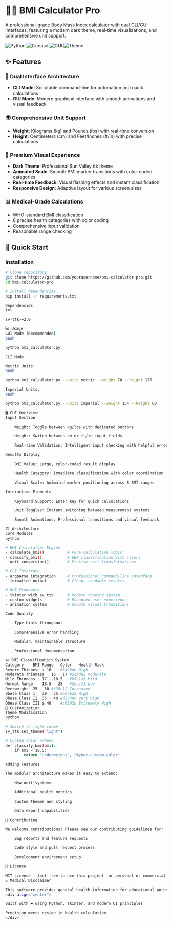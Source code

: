 # 🏋️‍♂️ BMI Calculator Pro

A professional-grade Body Mass Index calculator with dual CLI/GUI interfaces, featuring a modern dark theme, real-time visualizations, and comprehensive unit support.

![Python](https://img.shields.io/badge/Python-3.6%2B-blue)
![License](https://img.shields.io/badge/License-MIT-green)
![GUI](https://img.shields.io/badge/GUI-tkinter-orange)
![Theme](https://img.shields.io/badge/Theme-Dark%20Mode-purple)

## ✨ Features

### 🎯 Dual Interface Architecture
- **CLI Mode**: Scriptable command-line for automation and quick calculations
- **GUI Mode**: Modern graphical interface with smooth animations and visual feedback

### 🌍 Comprehensive Unit Support
- **Weight**: Kilograms (kg) and Pounds (lbs) with real-time conversion
- **Height**: Centimeters (cm) and Feet/Inches (ft/in) with precise calculations

### 🎨 Premium Visual Experience
- **Dark Theme**: Professional Sun Valley ttk theme
- **Animated Scale**: Smooth BMI marker transitions with color-coded categories
- **Real-time Feedback**: Visual flashing effects and instant classification
- **Responsive Design**: Adaptive layout for various screen sizes

### 📊 Medical-Grade Calculations
- WHO-standard BMI classification
- 8 precise health categories with color coding
- Comprehensive input validation
- Reasonable range checking

## 🚀 Quick Start

### Installation
```bash
# Clone repository
git clone https://github.com/yourusername/bmi-calculator-pro.git
cd bmi-calculator-pro

# Install dependencies
pip install -r requirements.txt

Dependencies
txt

sv-ttk>=2.0

💻 Usage
GUI Mode (Recommended)
bash

python bmi_calculator.py

CLI Mode

Metric Units:
bash

python bmi_calculator.py --units metric --weight 70 --height 175

Imperial Units:
bash

python bmi_calculator.py --units imperial --weight 154 --height 68

🖥️ GUI Overview
Input Section

    Weight: Toggle between kg/lbs with dedicated buttons

    Height: Switch between cm or ft/in input fields

    Real-time Validation: Intelligent input checking with helpful error messages

Results Display

    BMI Value: Large, color-coded result display

    Health Category: Immediate classification with color coordination

    Visual Scale: Animated marker positioning across 8 BMI ranges

Interactive Elements

    Keyboard Support: Enter key for quick calculations

    Unit Toggles: Instant switching between measurement systems

    Smooth Animations: Professional transitions and visual feedback

🏗️ Architecture
Core Modules
python

# BMI Calculation Engine
- calculate_bmi()          # Pure calculation logic
- classify_bmi()           # WHO classification with colors
- unit_conversion()        # Precise unit transformations

# CLI Interface  
- argparse integration     # Professional command-line interface
- formatted output         # Clean, readable results

# GUI Framework
- tkinter with sv_ttk      # Modern theming system
- custom widgets           # Enhanced user experience
- animation system         # Smooth visual transitions

Code Quality

    Type hints throughout

    Comprehensive error handling

    Modular, maintainable structure

    Professional documentation

📊 BMI Classification System
Category	BMI Range	Color	Health Risk
Severe Thinness	< 16	#3498db	High
Moderate Thinness	16 - 17	#5dade2	Moderate
Mild Thinness	17 - 18.5	#85c1e9	Mild
Normal Range	18.5 - 25	#2ecc71	Low
Overweight	25 - 30	#f39c12	Increased
Obese Class I	30 - 35	#e67e22	High
Obese Class II	35 - 40	#d35400	Very High
Obese Class III	≥ 40	#c0392b	Extremely High
🎨 Customization
Theme Modification
python

# Switch to light theme
sv_ttk.set_theme("light")

# Custom color scheme
def classify_bmi(bmi):
    if bmi < 18.5:
        return "Underweight", "#your-custom-color"

Adding Features

The modular architecture makes it easy to extend:

    New unit systems

    Additional health metrics

    Custom themes and styling

    Data export capabilities

🤝 Contributing

We welcome contributions! Please see our contributing guidelines for:

    Bug reports and feature requests

    Code style and pull request process

    Development environment setup

📝 License

MIT License - feel free to use this project for personal or commercial purposes.
⚠️ Medical Disclaimer

This software provides general health information for educational purposes only. It is not a substitute for professional medical advice, diagnosis, or treatment. Always seek the advice of qualified healthcare providers with any medical questions.
<div align="center">

Built with ❤️ using Python, tkinter, and modern UI principles

Precision meets design in health calculation
</div> ```